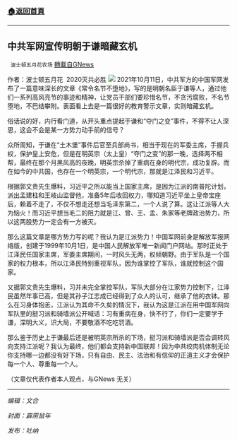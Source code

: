 ###  [:house:返回首頁](https://github.com/ourhimalayas/txt)
---


## 中共军网宣传明朝于谦暗藏玄机
` 波士顿五月花农场` [轉載自GNews](https://gnews.org/zh-hans/1601940/)

作者：波士顿五月花  2020灭共必胜
![](https://assets.gnews.org/wp-content/uploads/2021/10/20211018.jpg)
2021年10月11日，中共军方的中国军网发布了一篇意味深长的文章《常令名节不堕地》，写的是明朝名臣于谦等人，通过他们一系列高风亮节的事迹和精神，让党员干部们要珍惜名节，不贪污腐败，不名节堕地，不巴结攀附。表面看上去是一篇很好的教育警示文章，实则暗藏玄机。

俗话说的好，内行看门道，从开头重点提起于谦和“夺门之变”事件，不得不让人深思，这会不会是某一方势力动手前的信号？

众所周知，于谦在“土木堡”事件后官至兵部尚书，相当于现在的军委主席，手握兵权，保护皇上安危，但是在明英宗（太上皇）“夺门之变”的那一晚，选择两不相帮，最终在那个月黑风高的夜晚，明英宗杀掉了重病在身的明代宗，成功复辟。而在如今的中共国，也存在一个明英宗，一个明代宗，那就是江泽民和习近平。

根据郭文贵先生爆料，习近平之所以能当上国家主席，是因为江派的南普陀计划，派出孟建柱和王岐山监督他，准备5年后收回权力，哪知道习近平坐上皇帝宝座后，赖着不走了，不仅不想走还想当毛泽东第二，一个人说了算。这让江派等人大为恼火！而习近平想当毛二的阻力就是江、曾、王、孟、朱家等老牌政治势力，所以这两股势力一定会有一方被灭。

那么这篇文章是哪方势力写的呢？我认为是江派势力！中国军网前身是解放军报网络版，创建于1999年10月1日，是中国人民解放军唯一新闻门户网站。那时正处于江泽民任国家主席，军委主席期间，一时风头无两，权倾朝野。由于军队是一个国家的权力根本，所以江泽民特别重视军队，因为谁掌控了军队，谁就控制这个国家。

又据郭文贵先生爆料，习并未完全掌控军队，军队大部分在江家势力控制下，江泽民虽然年事已高，但是其孙子江志成已经得到了众人的认可，继承了他的衣钵。那么在习身体抱恙，江派认为其命不久矣的情况下，我认为这是江派在用中国军网向军队里的挺习派和骑墙派公开喊话：习有重病在身，快不行了，你们一定要学于谦，深明大义，识大局，不要敬酒不吃吃罚酒。

那么鉴于历史上于谦最后还是被明英宗所杀的下场，挺习派和骑墙派是否会调转风向支持江派呢？我认为最终，他们都会支持新中国联邦！因为中共绞肉机体制无论你支持哪一边都没有好下场，只有自由、民主、法治和有信仰的正道主义才会保护每一个人、尊重每一个人。

（文章仅代表作者本人观点，与GNews 无关）

* * *

*编辑：文合*

*封面：霹雳鼠年*

*发布：吐纳*
